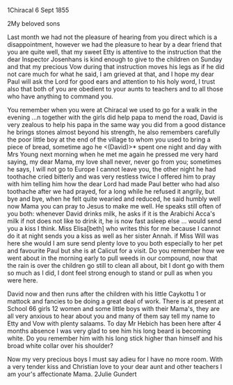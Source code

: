  1Chiracal 6 Sept 1855

2My beloved sons

Last month we had not the pleasure of hearing from you direct which is a disappointment, however we had the pleasure to hear by a dear friend that you are quite well, that my sweet Etty is attentive to the instruction that the dear Inspector Josenhans is kind enough to give to the children on Sunday and that my precious Vow during that instruction moves his legs as if he did not care much for what he said, I am grieved at that, and I hope my dear Paul will ask the Lord for good ears and attention to his holy word, I trust also that both of you are obedient to your aunts to teachers and to all those who have anything to command you.

You remember when you were at Chiracal we used to go for a walk in the evening ...n together with the girls did help papa to mend the road, David is very zealous to help his papa in the same way you did from a good distance he brings stones almost beyond his strength, he also remembers carefully the poor little boy at the end of the village to whom you used to bring a piece of bread, sometime ago he <(David)>* spent one night and day with Mrs Young next morning when he met me again he pressed me very hard saying, my dear Mama, my love shall never, never go from you; sometimes he says, I will not go to Europe I cannot leave you, the other night he had toothache cried bitterly and was very restless twice I offered him to pray with him telling him how the dear Lord had made Paul better who had also toothache after we had prayed, for a long while he refused it angrily, but bye and bye, when he felt quite wearied and reduced, he said humbly well now Mama you can pray to Jesus to make me well. He speaks still often of you both: whenever David drinks milk, he asks if it is the Arabichi Acca's milk if not does not like to drink it, he is now fast asleep else ... would send you a kiss I think. Miss Elisa[beth] who writes this for me because I cannot do it at night sends you a kiss as well as her sister Annah. if Miss Will was here she would I am sure send plenty love to you both especially to her pet and favourite Paul but she is at Calicut for a visit. Do you remember how we went about in the morning early to pull weeds in our compound, now that the rain is over the children go still to clean all about, bit I dont go with them so much as I did, I dont feel strong enough to stand or pull as when you were here.

David now and then runs after the children with his little Caykottu <Hakke>1 or mattock and fancies to be doing a great deal of work. There is at present at School 66 girls 12 women and some little boys with their Mama's, they are all very anxious to hear about you and many of them say tell my name to Etty and Vow with plenty salaams. To day Mr Hebich has been here after 4 months absence I was very glad to see him his long beard is becoming white. Do you remember him with his long stick higher than himself and his broad white collar over his shoulder?

Now my very precious boys I must say adieu for I have no more room. With a very tender kiss and Christian love to your dear aunt and other teachers  I am your's affectionate
 Mama.
 2Julie Gundert

